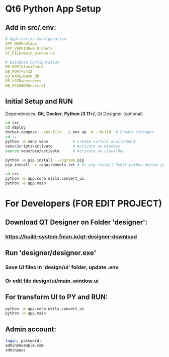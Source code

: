 # Qt6 Python App Setup

## Add in src/.env:

```yml
# Application Configuration
APP_NAME=QtApp
APP_VERSION=0.0.8beta
UI_FILE=main_window.ui

# Database Configuration
DB_HOST=localhost
DB_PORT=5432
DB_NAME=bank_db
DB_USER=postgres
DB_PASSWORD=secret
```

## Initial Setup and RUN

Dependencies: **Git**, **Docker**, **Python** ***(3.11+)***, Qt Designer (optional)

```bash
cd src
cd deploy
docker-compose --env-file ../.env up -d --build  # Create storages
cd ..
python -m venv venv           # Create virtual environment
venv\Scripts\activate         # Activate on Windows
source venv/bin/activate      # Activate on Linux/Mac

python -m pip install --upgrade pip
pip install -r requirements.txt # Or pip install PyQt6 python-dotenv psycopg2-binary bcrypt

cd src
python -m app.core.utils.convert_ui
python -m app.main
```

# For Developers (FOR EDIT PROJECT)

## Download QT Designer on Folder 'designer':

### https://build-system.fman.io/qt-designer-download

## Run 'designer/designer.exe'

### Save UI files in 'design/ui' folder, update .env

### Or edit file **design/ui/main_window.ui**

## For transform UI to PY and RUN:

```bash
python -m app.core.utils.convert_ui
python -m app.main
```

## Admin account:

```bash
login, password:
admin@example.com
adminpass
```

